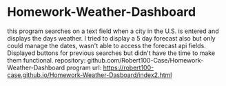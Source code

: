 # Homework-Weather-Dashboard
this program searches on a text field when a city in the U.S. is entered and displays the days weather. I tried to display a 5 day forecast also
but only could manage the dates, wasn't able to access the forecast api fields. Displayed buttons for previous searches but didn't have the time to make them functional.
repository: github.com/Robert100-Case/Homework-Weather-Dashboard
program url: https://robert100-case.github.io/Homework-Weather-Dasboard/index2.html
